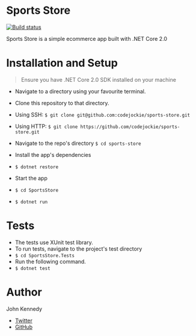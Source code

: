 # Sports Store

[![Build status](https://ci.appveyor.com/api/projects/status/hlh8jjkww7k7ep9w/branch/master?svg=true)](https://ci.appveyor.com/project/JohnKennedy/sports-store/branch/master)

Sports Store is a simple ecommerce app built with .NET Core 2.0

# Installation and Setup
> Ensure you have .NET Core 2.0 SDK installed on your machine

+ Navigate to a directory using your favourite terminal.
+ Clone this repository to that directory.
+ Using SSH: `$ git clone git@github.com:codejockie/sports-store.git`
+ Using HTTP: `$ git clone https://github.com/codejockie/sports-store.git`
+ Navigate to the repo's directory
`$ cd sports-store`

+ Install the app's dependencies
+ `$ dotnet restore`
+ Start the app
+ `$ cd SportsStore`
+ `$ dotnet run`

# Tests
+ The tests use XUnit test library.
+ To run tests, navigate to the project's test directory 
+ `$ cd SportsStore.Tests`
+ Run the following command.
+ `$ dotnet test`

# Author
John Kennedy
+ [Twitter](https://twitter.com/codejockie)
+ [GitHub](https://github.com/codejockie)
